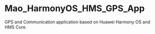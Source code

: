 # Mao_HarmonyOS_HMS_GPS_App

GPS and Communication application based on Huawei Harmony OS and HMS Core.

